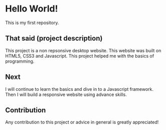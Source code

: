 # Hello World!
This is my first repository.

## That said (project description)
This project is a non repsonsive desktop website. This website was built on HTML5, CSS3 and Javascript. This project helped me with the basics of programming.

## Next
I will continue to learn the basics and dive in to a Javascript framework. Then I will build a responsive website using advance skills.

## Contribution
Any contribution to this project or advice in general is greatly appreciated!
